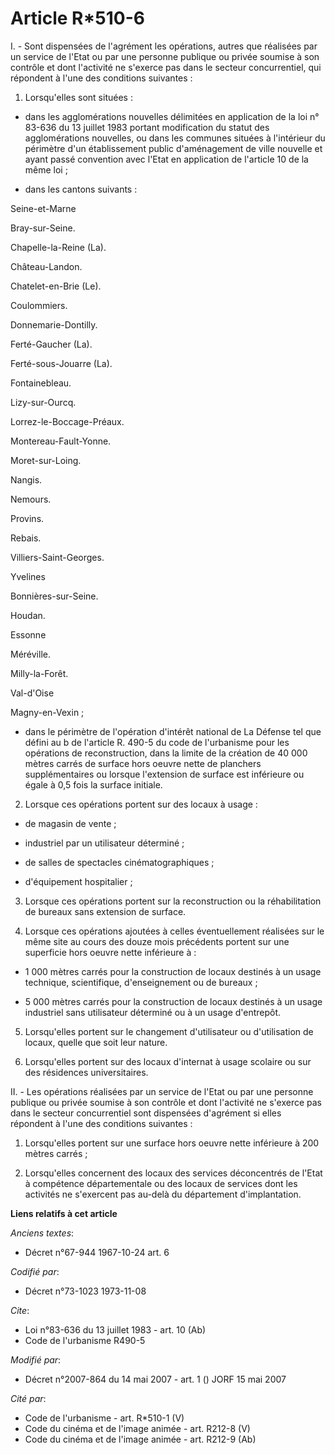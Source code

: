 # Article R*510-6

I. - Sont dispensées de l'agrément les opérations, autres que réalisées par un service de l'Etat ou par une personne publique
ou privée soumise à son contrôle et dont l'activité ne s'exerce pas dans le secteur concurrentiel, qui répondent à l'une des
conditions suivantes :

1. Lorsqu'elles sont situées :

- dans les agglomérations nouvelles délimitées en application de la loi n° 83-636 du 13 juillet 1983 portant modification du
statut des agglomérations nouvelles, ou dans les communes situées à l'intérieur du périmètre d'un établissement public
d'aménagement de ville nouvelle et ayant passé convention avec l'Etat en application de l'article 10 de la même loi ;

- dans les cantons suivants :

Seine-et-Marne

Bray-sur-Seine.

Chapelle-la-Reine (La).

Château-Landon.

Chatelet-en-Brie (Le).

Coulommiers.

Donnemarie-Dontilly.

Ferté-Gaucher (La).

Ferté-sous-Jouarre (La).

Fontainebleau.

Lizy-sur-Ourcq.

Lorrez-le-Boccage-Préaux.

Montereau-Fault-Yonne.

Moret-sur-Loing.

Nangis.

Nemours.

Provins.

Rebais.

Villiers-Saint-Georges.

Yvelines

Bonnières-sur-Seine.

Houdan.

Essonne

Méréville.

Milly-la-Forêt.

Val-d'Oise

Magny-en-Vexin ;

- dans le périmètre de l'opération d'intérêt national de La Défense tel que défini au b de l'article R. 490-5 du code de
l'urbanisme pour les opérations de reconstruction, dans la limite de la création de 40 000 mètres carrés de surface hors
oeuvre nette de planchers supplémentaires ou lorsque l'extension de surface est inférieure ou égale à 0,5 fois la surface
initiale.

2. Lorsque ces opérations portent sur des locaux à usage :

- de magasin de vente ;

- industriel par un utilisateur déterminé ;

- de salles de spectacles cinématographiques ;

- d'équipement hospitalier ;

3. Lorsque ces opérations portent sur la reconstruction ou la réhabilitation de bureaux sans extension de surface.

4. Lorsque ces opérations ajoutées à celles éventuellement réalisées sur le même site au cours des douze mois précédents
portent sur une superficie hors oeuvre nette inférieure à :

- 1 000 mètres carrés pour la construction de locaux destinés à un usage technique, scientifique, d'enseignement ou de
bureaux ;

- 5 000 mètres carrés pour la construction de locaux destinés à un usage industriel sans utilisateur déterminé ou à un usage
d'entrepôt.

5. Lorsqu'elles portent sur le changement d'utilisateur ou d'utilisation de locaux, quelle que soit leur nature.

6. Lorsqu'elles portent sur des locaux d'internat à usage scolaire ou sur des résidences universitaires.

II. - Les opérations réalisées par un service de l'Etat ou par une personne publique ou privée soumise à son contrôle et dont
l'activité ne s'exerce pas dans le secteur concurrentiel sont dispensées d'agrément si elles répondent à l'une des conditions
suivantes :

1. Lorsqu'elles portent sur une surface hors oeuvre nette inférieure à 200 mètres carrés ;

2. Lorsqu'elles concernent des locaux des services déconcentrés de l'Etat à compétence départementale ou des locaux de
services dont les activités ne s'exercent pas au-delà du département d'implantation.

**Liens relatifs à cet article**

_Anciens textes_:

  - Décret n°67-944 1967-10-24 art. 6

_Codifié par_:

  - Décret n°73-1023 1973-11-08

_Cite_:

  - Loi n°83-636 du 13 juillet 1983 - art. 10 (Ab)
  - Code de l'urbanisme R490-5

_Modifié par_:

  - Décret n°2007-864 du 14 mai 2007 - art. 1 () JORF 15 mai 2007

_Cité par_:

  - Code de l'urbanisme - art. R*510-1 (V)
  - Code du cinéma et de l'image animée - art. R212-8 (V)
  - Code du cinéma et de l'image animée - art. R212-9 (Ab)
